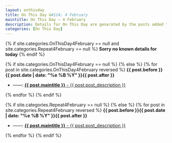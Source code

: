 ```yaml
---
layout: onthisday
title: On This Day &#124; 4 February
maintitle: On This Day — 4 February
description: Details for On This Day are genarated by the posts added to the website so the content is subject to changes/updates over time.
categories: [On This Day]
---
```


{% if site.categories.OnThisDay4February == null and site.categories.Repeat4February == null %}
<strong>Sorry no known details for today</strong>
{% endif %}

{% if site.categories.OnThisDay4February == null %}
{% else %}
{% for post in site.categories.OnThisDay4February reversed %}
<strong>{{ post.before }}{{ post.date | date: "%e %B %Y" }}{{ post.after }}</strong>
<ul>
<li> ——: <a href="{{ post.url }}"><strong>{{ post.maintitle }}</strong> - {{ post.post_description }}</a></li>
</ul>
{% endfor %}
{% endif %}

{% if site.categories.Repeat4February == null %}
{% else %}
{% for post in site.categories.Repeat4February reversed %}
<strong>{{ post.before }}{{ post.date | date: "%e %B %Y" }}{{ post.after }}</strong>
<ul>
<li> ——: <a href="{{ post.url }}"><strong>{{ post.maintitle }}</strong> - {{ post.post_description }}</a></li>
</ul>
{% endfor %}
{% endif %}
